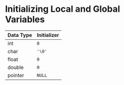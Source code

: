 # Initializing Local and Global Variables

| Data Type | Initializer |
| --------- | ----------- |
| int       | `0`           |
| char      | `'\0'`        |
| float     | `0`           |
| double    | `0`           |
| pointer   | `NULL`        |
